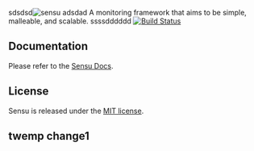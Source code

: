sdsdsd![sensu](https://raw.github.com/sensu/sensu/master/sensu-logo.png)
adsdad
A monitoring framework that aims to be simple, malleable, and scalable.
ssssdddddd
[![Build Status](https://secure.travis-ci.org/sensu/sensu.png)](https://travis-ci.org/sensu/sensu)

## Documentation
  Please refer to the [Sensu Docs](http://docs.sensuapp.org/).

## License
  Sensu is released under the [MIT license](https://raw.github.com/sensu/sensu/master/MIT-LICENSE.txt).

## twemp change1
